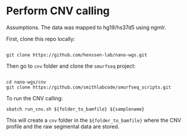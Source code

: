 # Perform CNV calling

Assumptions. The data was mapped to hg19/hs37d5 using ngmlr.

First, clone this repo locally:

```

git clone https://github.com/henssen-lab/nano-wgs.git

```

Then go to `cnv` folder and clone the `smurfseq` project:

```

cd nano-wgs/cnv
git clone https://github.com/smithlabcode/smurfseq_scripts.git

```

To run the CNV calling:

```
sbatch run_cnv.sh ${folder_to_bamfile} ${samplename}
```
This will create a `cnv` folder in the `${folder_to_bamfile}` where the CNV profile and the raw segmental data are stored. 
